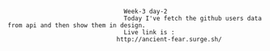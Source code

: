                                     Week-3 day-2 
                                    Today I've fetch the github users data from api and then show them in design.
                                    Live link is :
                                  http://ancient-fear.surge.sh/
                                    